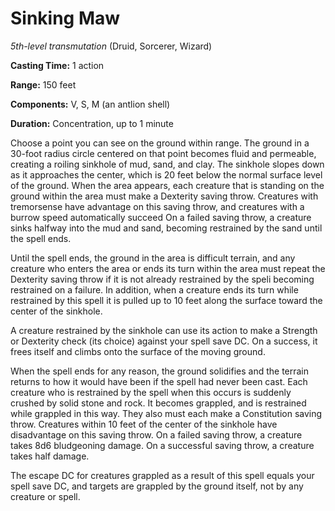 # Sinking Maw
*5th-level transmutation* (Druid, Sorcerer, Wizard)

**Casting Time:** 1 action

**Range:** 150 feet

**Components:** V, S, M (an antlion shell)

**Duration:** Concentration, up to 1 minute

Choose a point you can see on the ground within range. The ground in a 30-foot radius circle centered on that point becomes fluid and permeable, creating a roiling sinkhole of mud, sand, and clay. The sinkhole slopes down as it approaches the center, which is 20 feet below the normal surface level of the ground. When the area appears, each creature that is standing on the ground within the area must make a Dexterity saving throw. Creatures with tremorsense have advantage on this saving throw, and creatures with a burrow speed automatically succeed On a failed saving throw, a creature sinks halfway into the mud and sand, becoming restrained by the sand until the spell ends.

Until the spell ends, the ground in the area is difficult terrain, and any creature who enters the area or ends its turn within the area must repeat the Dexterity saving throw if it is not already restrained by the speli becoming restrained on a failure. In addition, when a creature ends its turn while restrained by this spell it is pulled up to 10 feet along the surface toward the center of the sinkhole.

A creature restrained by the sinkhole can use its action to make a Strength or Dexterity check (its choice) against your spell save DC. On a success, it frees itself and climbs onto the surface of the moving ground.

When the spell ends for any reason, the ground solidifies and the terrain returns to how it would have been if the spell had never been cast. Each creature who is restrained by the spell when this occurs is suddenly crushed by solid stone and rock. It becomes grappled, and is restrained while grappled in this way. They also must each make a Constitution saving throw. Creatures within 10 feet of the center of the sinkhole have disadvantage on this saving throw. On a failed saving throw, a creature takes 8d6 bludgeoning damage. On a successful saving throw, a creature takes half damage.

The escape DC for creatures grappled as a result of this spell equals your spell save DC, and targets are grappled by the ground itself, not by any creature or spell.

